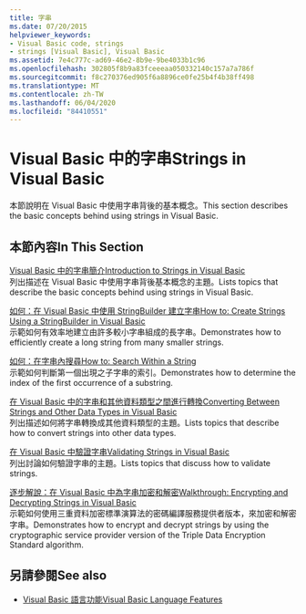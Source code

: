 ```yaml
---
title: 字串
ms.date: 07/20/2015
helpviewer_keywords:
- Visual Basic code, strings
- strings [Visual Basic], Visual Basic
ms.assetid: 7e4c777c-ad69-46e2-8b9e-9be4033b1c96
ms.openlocfilehash: 302805f8b9a83fceeeaa050332140c157a7a786f
ms.sourcegitcommit: f8c270376ed905f6a8896ce0fe25b4f4b38ff498
ms.translationtype: MT
ms.contentlocale: zh-TW
ms.lasthandoff: 06/04/2020
ms.locfileid: "84410551"
---
```

# <a name="strings-in-visual-basic"></a><span data-ttu-id="bdcfe-102">Visual Basic 中的字串</span><span class="sxs-lookup"><span data-stu-id="bdcfe-102">Strings in Visual Basic</span></span>
<span data-ttu-id="bdcfe-103">本節說明在 Visual Basic 中使用字串背後的基本概念。</span><span class="sxs-lookup"><span data-stu-id="bdcfe-103">This section describes the basic concepts behind using strings in Visual Basic.</span></span>  
  
## <a name="in-this-section"></a><span data-ttu-id="bdcfe-104">本節內容</span><span class="sxs-lookup"><span data-stu-id="bdcfe-104">In This Section</span></span>  
 [<span data-ttu-id="bdcfe-105">Visual Basic 中的字串簡介</span><span class="sxs-lookup"><span data-stu-id="bdcfe-105">Introduction to Strings in Visual Basic</span></span>](introduction-to-strings.md)  
 <span data-ttu-id="bdcfe-106">列出描述在 Visual Basic 中使用字串背後基本概念的主題。</span><span class="sxs-lookup"><span data-stu-id="bdcfe-106">Lists topics that describe the basic concepts behind using strings in Visual Basic.</span></span>  
  
 [<span data-ttu-id="bdcfe-107">如何：在 Visual Basic 中使用 StringBuilder 建立字串</span><span class="sxs-lookup"><span data-stu-id="bdcfe-107">How to: Create Strings Using a StringBuilder in Visual Basic</span></span>](how-to-create-strings-using-a-stringbuilder.md)  
 <span data-ttu-id="bdcfe-108">示範如何有效率地建立由許多較小字串組成的長字串。</span><span class="sxs-lookup"><span data-stu-id="bdcfe-108">Demonstrates how to efficiently create a long string from many smaller strings.</span></span>  
  
 [<span data-ttu-id="bdcfe-109">如何：在字串內搜尋</span><span class="sxs-lookup"><span data-stu-id="bdcfe-109">How to: Search Within a String</span></span>](how-to-search-within-a-string.md)  
 <span data-ttu-id="bdcfe-110">示範如何判斷第一個出現之子字串的索引。</span><span class="sxs-lookup"><span data-stu-id="bdcfe-110">Demonstrates how to determine the index of the first occurrence of a substring.</span></span>  
  
 [<span data-ttu-id="bdcfe-111">在 Visual Basic 中的字串和其他資料類型之間進行轉換</span><span class="sxs-lookup"><span data-stu-id="bdcfe-111">Converting Between Strings and Other Data Types in Visual Basic</span></span>](converting-between-strings-and-other-data-types.md)  
 <span data-ttu-id="bdcfe-112">列出描述如何將字串轉換成其他資料類型的主題。</span><span class="sxs-lookup"><span data-stu-id="bdcfe-112">Lists topics that describe how to convert strings into other data types.</span></span>  
  
 [<span data-ttu-id="bdcfe-113">在 Visual Basic 中驗證字串</span><span class="sxs-lookup"><span data-stu-id="bdcfe-113">Validating Strings in Visual Basic</span></span>](validating-strings.md)  
 <span data-ttu-id="bdcfe-114">列出討論如何驗證字串的主題。</span><span class="sxs-lookup"><span data-stu-id="bdcfe-114">Lists topics that discuss how to validate strings.</span></span>  
  
 [<span data-ttu-id="bdcfe-115">逐步解說：在 Visual Basic 中為字串加密和解密</span><span class="sxs-lookup"><span data-stu-id="bdcfe-115">Walkthrough: Encrypting and Decrypting Strings in Visual Basic</span></span>](walkthrough-encrypting-and-decrypting-strings.md)  
 <span data-ttu-id="bdcfe-116">示範如何使用三重資料加密標準演算法的密碼編譯服務提供者版本，來加密和解密字串。</span><span class="sxs-lookup"><span data-stu-id="bdcfe-116">Demonstrates how to encrypt and decrypt strings by using the cryptographic service provider version of the Triple Data Encryption Standard algorithm.</span></span>  
  
## <a name="see-also"></a><span data-ttu-id="bdcfe-117">另請參閱</span><span class="sxs-lookup"><span data-stu-id="bdcfe-117">See also</span></span>

- [<span data-ttu-id="bdcfe-118">Visual Basic 語言功能</span><span class="sxs-lookup"><span data-stu-id="bdcfe-118">Visual Basic Language Features</span></span>](../index.md)
